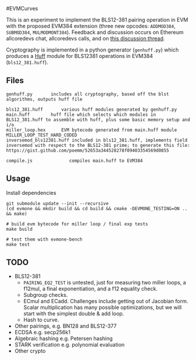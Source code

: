 #EVMCurves

This is an experiment to implement the BLS12-381 pairing operation in EVM with the proposed EVM384 extension (three new opcodes: `ADDMOD384`, `SUBMOD384`, `MULMODMONT384`). Feedback and discussion occurs on Ethereum allcoredevs chat, allcoredevs calls, and on [this discussion thread](https://ethereum-magicians.org/t/evm384-feedback-and-discussion/4533).


Cryptography is implemented in a python generator (`genhuff.py`) which produces a [Huff](https://github.com/aztecprotocol/huff) module for BLS12381 operations in EVM384 (`bls12_381.huff`).

## Files

```
genhuff.py		 includes all cryptography, based off the blst algorithms, outputs huff file

bls12_381.huff		 various huff modules generated by genhuff.py
main.huff		 huff file which selects which modules in BLS12_381.huff to assemble with huff, plus some basic memory setup and i/o
miller_loop.hex		 EVM bytecode generated from main.huff module MILLER_LOOP_TEST_HARD_CODED
inversemod_bls12381.huff included in bls12_381.huff, implements field inversemod with respect to the BLS12-381 prime; to generate this file: https://gist.github.com/poemm/52653a344528278f09403354569d0855

compile.js              compiles main.huff to EVM384
```


## Usage 

Install dependencies
```
git submodule update --init --recursive
(cd evmone && mkdir build && cd build && cmake -DEVMONE_TESTING=ON .. && make)

# build evm bytecode for miller loop / final exp tests
make build

# test them with evmone-bench
make test
```

## TODO

- BLS12-381
  - `PAIRING_EQ2_TEST` is untested, just for measuring two miller loops, a f12mul, a final exponentiation, and a f12 equality check.
  - Subgroup checks.
  - ECmul and ECadd. Challenges include getting out of Jacobian form. Scalar multiplication has many possible optimizations, but we will start with the simplest double & add loop.
  - Hash to curve.
- Other pairings, e.g. BN128 and BLS12-377
- ECDSA e.g. secp256k1
- Algebraic hashing e.g. Petersen hashing 
- STARK verification e.g. polynomial evaluation
- Other crypto

